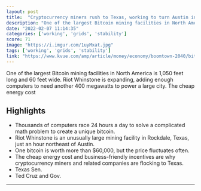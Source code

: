 ```yaml
---
layout: post
title:  "Cryptocurrency miners rush to Texas, working to turn Austin into Bitcoin mining capital as power grid's stability is in question"
description: "One of the largest Bitcoin mining facilities in North America is 1,050 feet long and 60 feet wide. Riot Whinstone is expanding, adding enough computers to need another 400 megawatts to power a large city. The cheap energy cost"
date: "2022-02-07 11:14:35"
categories: ['working', 'grids', 'stability']
score: 71
image: "https://i.imgur.com/1uyMxat.jpg"
tags: ['working', 'grids', 'stability']
link: "https://www.kvue.com/amp/article/money/economy/boomtown-2040/bitcoin-mining-texas-power-grid/269-4890a8d0-1b4f-499a-b3f9-4e6fc0a2d3d7"
---
```


One of the largest Bitcoin mining facilities in North America is 1,050 feet long and 60 feet wide. Riot Whinstone is expanding, adding enough computers to need another 400 megawatts to power a large city. The cheap energy cost

## Highlights

- Thousands of computers race 24 hours a day to solve a complicated math problem to create a unique bitcoin.
- Riot Whinstone is an unusually large mining facility in Rockdale, Texas, just an hour northeast of Austin.
- One bitcoin is worth more than $60,000, but the price fluctuates often.
- The cheap energy cost and business-friendly incentives are why cryptocurrency miners and related companies are flocking to Texas.
- Texas Sen.
- Ted Cruz and Gov.

---
